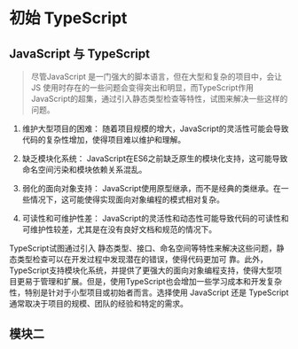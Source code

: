 # 初始 TypeScript
## JavaScript 与 TypeScript
> 尽管JavaScript 是一门强大的脚本语言，但在大型和复杂的项目中，会让 JS 使用时存在的一些问题会变得突出和明显，而TypeScript作用JavaScript的超集，通过引入静态类型检查等特性，试图来解决一些这样的问题。

1. 维护大型项目的困难： 随着项目规模的增大，JavaScript的灵活性可能会导致代码的复杂性增加，使得项目难以维护和理解。

2. 缺乏模块化系统： JavaScript在ES6之前缺乏原生的模块化支持，这可能导致命名空间污染和模块依赖关系混乱。

3. 弱化的面向对象支持： JavaScript使用原型继承，而不是经典的类继承。在一些情况下，这可能使得实现面向对象编程的模式相对复杂。

4. 可读性和可维护性差： JavaScript的灵活性和动态性可能导致代码的可读性和可维护性较差，尤其是在没有良好文档和规范的情况下。

  TypeScript试图通过引入 静态类型、接口、命名空间等特性来解决这些问题，静态类型检查可以在开发过程中发现潜在的错误，使得代码更加可
靠。此外，TypeScript支持模块化系统，并提供了更强大的面向对象编程支持，使得大型项目更易于管理和扩展。但是，使用TypeScript也会增加一些学习成本和开发复杂性，特别是针对于小型项目或初始者而言。选择使用 JavaScript 还是 TypeScript 通常取决于项目的规模、团队的经验和特定的需求。

## 模块二